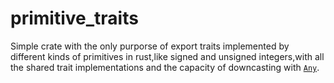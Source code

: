 # primitive_traits

Simple crate with the only purporse of export traits implemented by different kinds of
primitives in rust,like signed and unsigned integers,with all the shared trait implementations
and the capacity of downcasting with [`Any`](https://doc.rust-lang.org/std/any/trait.Any.html).